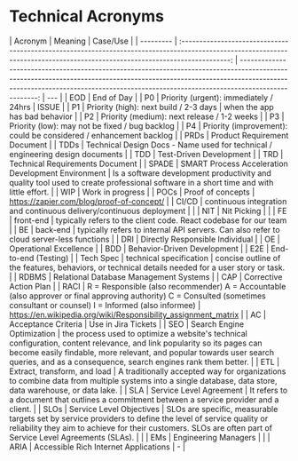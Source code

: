 # Technical Acronyms

| Acronym   |                                                                                   Meaning                                                                                    |                                                                                                                                                                                                                                                         Case/Use |
| --------- | :--------------------------------------------------------------------------------------------------------------------------------------------------------------------------: | ---------------------------------------------------------------------------------------------------------------------------------------------------------------------------------------------------------------------------------------------------------------: | --- |
| EOD       |                                                                                  End of Day                                                                                  |
| P0        |                                                                    Priority (urgent): immediately / 24hrs                                                                    |                                                                                                                                                                                                                                                            ISSUE |
| P1        |                                                                    Priority (high): next build / 2-3 days                                                                    |                                                                                                                                                                                                                                    when the app has bad behavior |
| P2        |                                                                 Priority (medium): next release / 1-2 weeks                                                                  |
| P3        |                                                                Priority (low): may not be fixed / bug backlog                                                                |
| P4        |                                                      Priority (improvement): could be considered / enhancement backlog                                                       |
| PRDs      |                                                                         Product Requirement Document                                                                         |
| TDDs      |                                                Technical Design Docs - Name used for technical / engineering design documents                                                |
| TDD       |                                                                           Test-Driven Development                                                                            |
| TRD       |                                                                       Technical Requirements Document                                                                        |
| SPADE     |                                                              SMART Process Acceleration Development Environment                                                              |                                                                                                                             Is a software development productivity and quality tool used to create professional software in a short time and with little effort. |
| WIP       |                                                                               Work in progress                                                                               |
| POCs      |                                                                              Proof of concepts                                                                               |                                                                                                                                                                                                                        https://zapier.com/blog/proof-of-concept/ |
| CI/CD     |                                                     continuous integration and continuous delivery/continuous deployment                                                     |                                                                                                                                                                                                                                                                  |
| NIT       |                                                                                 Nit Picking                                                                                  |                                                                                                                                                                                                                                                                  |
| FE        |                                                                                  front-end                                                                                   |                                                                                                                                                                                                 typically refers to the client code. React codebase for our team |
| BE        |                                                                                   back-end                                                                                   |                                                                                                                                                                          typically refers to internal API servers. Can also refer to cloud server-less functions |
| DRI       |                                                                       Directly Responsible Individual                                                                        |
| OE        |                                                                            Operational Excellence                                                                            |
| BDD       |                                                                         Behavior-Driven Development                                                                          |
| E2E       |                                                                             End-to-end (Testing)                                                                             |
| Tech Spec |                                                                           technical specification                                                                            |                                                                                                                                                                concise outline of the features, behaviors, or technical details needed for a user story or task. |
| RDBMS     |                                                                    Relational Database Management Systems                                                                    |
| CAP       |                                                                            Corrective Action Plan                                                                            |
| RACI      | R = Responsible (also recommender) A = Accountable (also approver or final approving authority) C = Consulted (sometimes consultant or counsel) I = Informed (also informee) |                                                                                                                                                                                                   https://en.wikipedia.org/wiki/Responsibility_assignment_matrix |
| AC        |                                                                             Acceptance Criteria                                                                              |                                                                                                                                                                                                                                              Use in Jira Tickets |
| SEO       |                                                                          Search Engine Optimization                                                                          | the process used to optimize a website's technical configuration, content relevance, and link popularity so its pages can become easily findable, more relevant, and popular towards user search queries, and as a consequence, search engines rank them better. |
| ETL       |                                                                         Extract, transform, and load                                                                         |                                                                                                           A traditionally accepted way for organizations to combine data from multiple systems into a single database, data store, data warehouse, or data lake. |
| SLA       |                                                                           Service Level Agreement                                                                            |                                                                                                                                                                      It refers to a document that outlines a commitment between a service provider and a client. |
| SLOs      |                                                                           Service Level Objectives                                                                           |                                            SLOs are specific, measurable targets set by service providers to define the level of service quality or reliability they aim to achieve for their customers. SLOs are often part of Service Level Agreements (SLAs). |     |
| EMs       |                                                                             Engineering Managers                                                                             |                                                                                                                                                                                                                                                                  |
| ARIA      |                                                                    Accessible Rich Internet Applications                                                                     |                                                                                                                                                                                                                                                                - |
